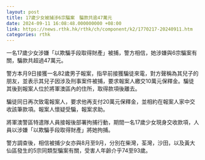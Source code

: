 ```yaml
---
layout: post
title: 17歲少女被捕涉6宗騙案　騙款共逾47萬元
date: 2024-09-11 16:08:48.000000000 +08:00
link: https://news.rthk.hk/rthk/ch/component/k2/1770217-20240911.htm
categories: rthk
---
```


一名17歲少女涉嫌「以欺騙手段取得財產」被捕，警方相信，她涉嫌與6宗騙案有關，騙款共超過47萬元。

警方本月9日接獲一名82歲男子報案，指早前接獲騙徒來電，對方聲稱為其兒子的朋友，並表示其兒子因涉及刑事案件被捕，要求報案人繳交10萬元保釋金。騙徒其後到報案人位於將軍澳區內的住所，取得款項後離去。

騙徒同日再次致電報案人，要求他再支付20萬元保釋金，並相約在報案人家中交收該筆款項。報案人懷疑受騙，報案求助。

將軍澳警區特遣隊人員接報後部署拘捕行動，期間一名17歲少女現身交收款項，人員以涉嫌「以欺騙手段取得財產」將她拘捕。

警方調查後，相信被捕少女亦與8月至9月，分別在柴灣，荃灣，沙田，以及黃大仙區發生的5宗同類型騙案有關，受害人年齡介乎74至93歲。
